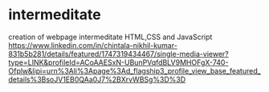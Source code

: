 # intermeditate
creation of webpage intermeditate HTML,CSS and JavaScript
https://www.linkedin.com/in/chintala-nikhil-kumar-831b5b281/details/featured/1747319434467/single-media-viewer?type=LINK&profileId=ACoAAESxN-UBunPVqfdBLV9MHOFgX-740-Ofplw&lipi=urn%3Ali%3Apage%3Ad_flagship3_profile_view_base_featured_details%3BsoJV1EB0QAa0J7%2BXrvWBSg%3D%3D
